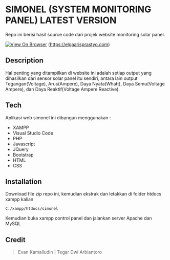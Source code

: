 # SIMONEL (SYSTEM MONITORING PANEL) LATEST VERSION

Repo ini berisi hasil source code dari projek website monitoring solar panel.

[![View On Browser](https://i.postimg.cc/151KmBMM/20230415-135720-COLLAGE.jpg)](https://elgaarisprastyo.com)
(https://elgaarisprastyo.com)


## Description

Hal penting yang ditampilkan di website ini adalah setiap output yang dihasilkan dari sensor solar panel itu sendiri, antara lain output Tegangan(Voltage), Arus(Ampere), Daya Nyata(Whatt), Daya Semu(Voltage Ampere), dan Daya Reaktif(Voltage Ampere Reactive).


## Tech

Aplikasi web simonel ini dibangun menggunakan :
- XAMPP
- Visual Studio Code
- PHP
- Javascript
- JQuery
- Bootstrap
- HTML
- CSS


## Installation

Download file zip repo ini, kemudian ekstrak dan letakkan di folder htdocs xampp kalian

```
C:/xampp/htdocs/simonel
```

Kemudian buka xampp control panel dan jalankan server Apache dan MySQL




## Credit

> Evan Kamalludin | Tegar Dwi Arbiantoro
